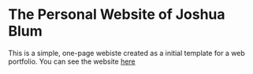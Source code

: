 # The Personal Website of Joshua Blum
This is a simple, one-page webiste created as a initial template for a web portfolio.
You can see the website [here](https://joshua-blum.github.io/joshua-blum-personal-website/)
